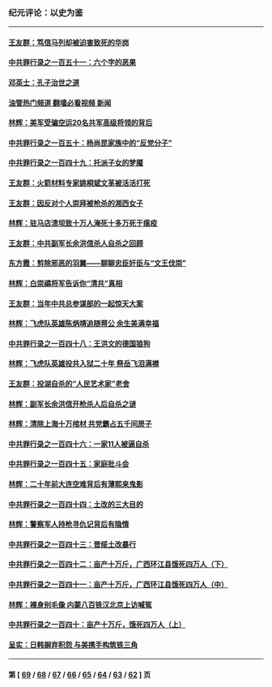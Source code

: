### 纪元评论：以史为鉴
---
#### [王友群：笃信马列却被迫害致死的华岗](../../pages/nsc1028/n14053972.md?08170330) 
#### [中共罪行录之一百五十一：六个字的恶果](../../pages/nsc1028/n14053129.md?08170330) 
#### [邓英士：孔子治世之道](../../pages/nsc1028/n14052210.md?08170330) 
#### [油管热门频道 翻墙必看视频 新闻](ok?08170330)
#### [林辉：美军受骗空运20名共军高级将领的背后](../../pages/nsc1028/n14052185.md?08170330) 
#### [中共罪行录之一百五十：杨尚昆家族中的“反党分子”](../../pages/nsc1028/n14051396.md?08170330) 
#### [中共罪行录之一百四十九：托派子女的梦魇](../../pages/nsc1028/n14050027.md?08170330) 
#### [王友群：火箭材料专家姚桐斌文革被活活打死](../../pages/nsc1028/n14048805.md?08170330) 
#### [王友群：因反对个人崇拜被枪杀的湘西女子](../../pages/nsc1028/n14048288.md?08170330) 
#### [林辉：驻马店溃坝致十万人淹死十多万死于瘟疫](../../pages/nsc1028/n14048231.md?08170330) 
#### [王友群：中共副军长余洪信杀人自杀之回顾](../../pages/nsc1028/n14045464.md?08170330) 
#### [东方霞：剪除邪恶的羽翼——聊聊忠臣奸臣与“文王伐崇”](../../pages/nsc1028/n14045501.md?08170330) 
#### [林辉：白崇禧将军告诉你“清共”真相](../../pages/nsc1028/n14044216.md?08170330) 
#### [王友群：当年中共总参谋部的一起惊天大案](../../pages/nsc1028/n14043817.md?08170330) 
#### [林辉：飞虎队英雄陈炳靖追随蒋公 余生美满幸福](../../pages/nsc1028/n14042421.md?08170330) 
#### [中共罪行录之一百四十八：王洪文的德国狼狗](../../pages/nsc1028/n14042070.md?08170330) 
#### [林辉：飞虎队英雄投共入狱二十年 祭岳飞泪满襟](../../pages/nsc1028/n14041446.md?08170330) 
#### [王友群：投湖自杀的“人民艺术家”老舍](../../pages/nsc1028/n14038027.md?08170330) 
#### [林辉：副军长余洪信开枪杀人后自杀之谜](../../pages/nsc1028/n14037038.md?08170330) 
#### [林辉：清除上海十万棺材 共党霸占五千间房子](../../pages/nsc1028/n14033735.md?08170330) 
#### [中共罪行录之一百四十六：一家11人被逼自杀](../../pages/nsc1028/n14032932.md?08170330) 
#### [中共罪行录之一百四十五：家庭批斗会](../../pages/nsc1028/n14031487.md?08170330) 
#### [林辉：二十年前大连空难背后有薄熙来鬼影](../../pages/nsc1028/n14031069.md?08170330) 
#### [中共罪行录之一百四十四：土改的三大目的](../../pages/nsc1028/n14030522.md?08170330) 
#### [林辉：警察军人持枪寻仇记背后有隐情](../../pages/nsc1028/n14029745.md?08170330) 
#### [中共罪行录之一百四十三：晋绥土改暴行](../../pages/nsc1028/n14029965.md?08170330) 
#### [中共罪行录之一百四十二：亩产十万斤，广西环江县饿死四万人（下）](../../pages/nsc1028/n14027911.md?08170330) 
#### [中共罪行录之一百四十一：亩产十万斤，广西环江县饿死四万人（中）](../../pages/nsc1028/n14027089.md?08170330) 
#### [林辉：裸身别毛像 内蒙八百铁汉北京上访喊冤](../../pages/nsc1028/n14026693.md?08170330) 
#### [中共罪行录之一百四十：亩产十万斤，饿死四万人（上）](../../pages/nsc1028/n14026657.md?08170330) 
#### [呈实：日韩摒弃积怨 与美携手构筑铁三角](../../pages/nsc1028/n14025196.md?08170330) 

---
#### 第 [ [69](./69.md?08170330) / [68](./68.md?08170330) / [67](./67.md?08170330) / [66](./66.md?08170330) / [65](./65.md?08170330) / [64](./64.md?08170330) / [63](./63.md?08170330) / [62](./62.md?08170330) ] 页
